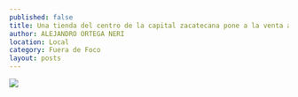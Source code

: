 ```yaml
---
published: false
title: Una tienda del centro de la capital zacatecana pone a la venta artículos para el regreso a clases
author: ALEJANDRO ORTEGA NERI
location: Local
category: Fuera de Foco
layout: posts
---
```


![](http://i.imgur.com/B37WBt8m.jpg)
